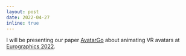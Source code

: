 ```yaml
---
layout: post
date: 2022-04-27
inline: true
---
```


I will be presenting our paper [AvatarGo](/assets/pdf/avatarGo_shortEG2022.pdf) about animating VR avatars at [Eurographics 2022](https://eg2022.univ-reims.fr/).
